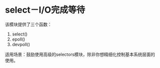 # select－I/O完成等待

该模块提供了三个函数：

1. select()
2. epoll()
3. devpoll()

适用场景：鼓励使用高级的selectors模块，除非你想精细化控制基本系统层面的使用。